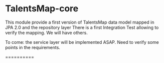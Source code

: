TalentsMap-core
===============

This module provide a first version of TalentsMap data model mapped in JPA 2.0 and the repository layer
There is a first Integration Test allowing to verify the mapping. We will have others.

To come: the service layer will be implemented ASAP. Need to verify some points in the requirements.

==========